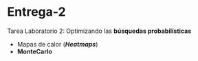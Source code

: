 # Entrega-2
Tarea Laboratorio 2: Optimizando las **búsquedas probabilísticas**

- Mapas de calor (**_Heatmaps_**)
- **MonteCarlo**
